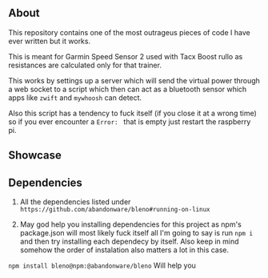 <!-- This is one of the ugliest pieces of code I have ever written. -->

## About

This repository contains one of the most outrageus pieces of code I have ever written but it works.

This is meant for Garmin Speed Sensor 2 used with Tacx Boost rullo as resistances are calculated only for that trainer.

This works by settings up a server which will send the virtual power through a web socket to a script which then can act as a bluetooth sensor which apps like `zwift` and `mywhoosh` can detect.

Also this script has a tendency to fuck itself (if you close it at a wrong time) so if you ever encounter a `Error: ` that is empty just restart the raspberry pi.

## Showcase



## Dependencies

1. All the dependencies listed under `https://github.com/abandonware/bleno#running-on-linux`

2. May god help you installing dependencies for this project as npm's package.json will most likely fuck itself all I'm going to say is run `npm i` and then try installing each dependecy by itself. Also keep in mind somehow the order of instalation also matters a lot in this case.

`npm install bleno@npm:@abandonware/bleno` Will help you